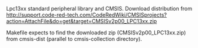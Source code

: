 Lpc13xx standard peripheral library and CMSIS.
Download distribution from http://support.code-red-tech.com/CodeRedWiki/CMSISprojects?action=AttachFile&do=get&target=CMSISv2p00_LPC13xx.zip

Makefile expects to find the downloaded zip (CMSISv2p00_LPC13xx.zip) from
cmsis-dist (parallel to cmsis-collection directory).

